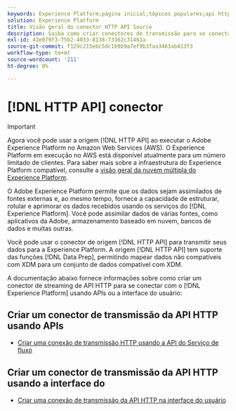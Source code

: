 ```yaml
---
keywords: Experience Platform;página inicial;tópicos populares;api http
solution: Experience Platform
title: Visão geral do conector HTTP API Source
description: Saiba como criar conectores de transmissão para se conectar ao Adobe Experience Platform usando APIs ou a interface do usuário.
exl-id: 41e079f3-75b2-4033-8138-73162c31461a
source-git-commit: f129c215ebc5dc169b9a7ef9b3faa3463ab413f3
workflow-type: tm+mt
source-wordcount: '211'
ht-degree: 0%

---
```


# [!DNL HTTP API] conector

>[!IMPORTANT]
>
>Agora você pode usar a origem [!DNL HTTP API] ao executar o Adobe Experience Platform no Amazon Web Services (AWS). O Experience Platform em execução no AWS está disponível atualmente para um número limitado de clientes. Para saber mais sobre a infraestrutura do Experience Platform compatível, consulte a [visão geral da nuvem múltipla do Experience Platform](../../../landing/multi-cloud.md).

O Adobe Experience Platform permite que os dados sejam assimilados de fontes externas e, ao mesmo tempo, fornece a capacidade de estruturar, rotular e aprimorar os dados recebidos usando os serviços do [!DNL Experience Platform]. Você pode assimilar dados de várias fontes, como aplicativos da Adobe, armazenamento baseado em nuvem, bancos de dados e muitas outras.

Você pode usar o conector de origem [!DNL HTTP API] para transmitir seus dados para a Experience Platform. A origem [!DNL HTTP API] tem suporte das funções [!DNL Data Prep], permitindo mapear dados não compatíveis com XDM para um conjunto de dados compatível com XDM.

A documentação abaixo fornece informações sobre como criar um conector de streaming de API HTTP para se conectar com o [!DNL Experience Platform] usando APIs ou a interface do usuário:

## Criar um conector de transmissão da API HTTP usando APIs

- [Criar uma conexão de transmissão HTTP usando a API do Serviço de fluxo](../../tutorials/api/create/streaming/http.md)

## Criar um conector de transmissão da API HTTP usando a interface do

- [Criar uma conexão de transmissão da API HTTP na interface do usuário](../../tutorials/ui/create/streaming/http.md)
